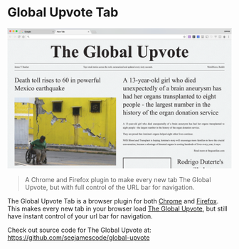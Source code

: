 # Global Upvote Tab

![The Global Upvote automatically loaded in a new tab with url bar control.](/preview.png?raw=true)

> A Chrome and Firefox plugin to make every new tab The Global Upvote, but with full control of the URL bar for navigation.

The Global Upvote Tab is a browser plugin for both [Chrome](https://chrome.google.com/webstore/detail/global-upvote-tab/nbbannbnjlkkhobfdpijealmagpfbioh) and [Firefox](https://addons.mozilla.org/en-US/firefox/addon/global-upvote-tab/). This makes every new tab in your browser load [The Global Upvote](https://www.globalupvote.com), but still have instant control of your url bar for navigation.

Check out source code for The Global Upvote at: https://github.com/seejamescode/global-upvote